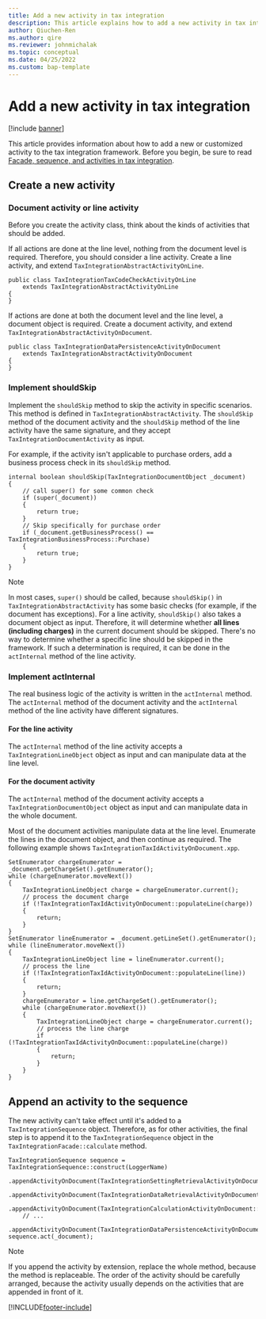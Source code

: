 ```yaml
---
title: Add a new activity in tax integration
description: This article explains how to add a new activity in tax integration.
author: Qiuchen-Ren
ms.author: qire
ms.reviewer: johnmichalak
ms.topic: conceptual
ms.date: 04/25/2022
ms.custom: bap-template
---
```


# Add a new activity in tax integration

[!include [banner](../../includes/banner.md)]

This article provides information about how to add a new or customized activity to the tax integration framework. Before you begin, be sure to read [Facade, sequence, and activities in tax integration](tax-integration-facade-sequence-activity.md).

## Create a new activity

### Document activity or line activity

Before you create the activity class, think about the kinds of activities that should be added.

If all actions are done at the line level, nothing from the document level is required. Therefore, you should consider a line activity. Create a line activity, and extend `TaxIntegrationAbstractActivityOnLine`.

```X++
public class TaxIntegrationTaxCodeCheckActivityOnLine
    extends TaxIntegrationAbstractActivityOnLine
{
}
```

If actions are done at both the document level and the line level, a document object is required. Create a document activity, and extend `TaxIntegrationAbstractActivityOnDocument`.

```X++
public class TaxIntegrationDataPersistenceActivityOnDocument
    extends TaxIntegrationAbstractActivityOnDocument
{
}
```

### Implement shouldSkip

Implement the `shouldSkip` method to skip the activity in specific scenarios. This method is defined in `TaxIntegrationAbstractActivity`. The `shouldSkip` method of the document activity and the `shouldSkip` method of the line activity have the same signature, and they accept `TaxIntegrationDocumentActivity` as input.

For example, if the activity isn't applicable to purchase orders, add a business process check in its `shouldSkip` method.

```X++
internal boolean shouldSkip(TaxIntegrationDocumentObject _document)
{
    // call super() for some common check
    if (super(_document))
    {
        return true;
    }
    // Skip specifically for purchase order
    if (_document.getBusinessProcess() == TaxIntegrationBusinessProcess::Purchase)
    {
        return true;
    }
}
```

> [!NOTE]
> In most cases, `super()` should be called, because `shouldSkip()` in `TaxIntegrationAbstractActivity` has some basic checks (for example, if the document has exceptions). For a line activity, `shouldSkip()` also takes a document object as input. Therefore, it will determine whether **all lines (including charges)** in the current document should be skipped. There's no way to determine whether a specific line should be skipped in the framework. If such a determination is required, it can be done in the `actInternal` method of the line activity.

### Implement actInternal

The real business logic of the activity is written in the `actInternal` method. The `actInternal` method of the document activity and the `actInternal` method of the line activity have different signatures.

#### For the line activity

The `actInternal` method of the line activity accepts a `TaxIntegrationLineObject` object as input and can manipulate data at the line level.

#### For the document activity

The `actInternal` method of the document activity accepts a `TaxIntegrationDocumentObject` object as input and can manipulate data in the whole document.

Most of the document activities manipulate data at the line level. Enumerate the lines in the document object, and then continue as required. The following example shows `TaxIntegrationTaxIdActivityOnDocument.xpp`.

```X++
SetEnumerator chargeEnumerator = _document.getChargeSet().getEnumerator();
while (chargeEnumerator.moveNext())
{
    TaxIntegrationLineObject charge = chargeEnumerator.current();
    // process the document charge
    if (!TaxIntegrationTaxIdActivityOnDocument::populateLine(charge))
    {
        return;
    }
}
SetEnumerator lineEnumerator = _document.getLineSet().getEnumerator();
while (lineEnumerator.moveNext())
{
    TaxIntegrationLineObject line = lineEnumerator.current();
    // process the line
    if (!TaxIntegrationTaxIdActivityOnDocument::populateLine(line))
    {
        return;
    }
    chargeEnumerator = line.getChargeSet().getEnumerator();
    while (chargeEnumerator.moveNext())
    {
        TaxIntegrationLineObject charge = chargeEnumerator.current();
        // process the line charge
        if (!TaxIntegrationTaxIdActivityOnDocument::populateLine(charge))
        {
            return;
        }
    }
}
```

## Append an activity to the sequence

The new activity can't take effect until it's added to a `TaxIntegrationSequence` object. Therefore, as for other activities, the final step is to append it to the `TaxIntegrationSequence` object in the `TaxIntegrationFacade::calculate` method.

```X++
TaxIntegrationSequence sequence = TaxIntegrationSequence::construct(LoggerName)
    .appendActivityOnDocument(TaxIntegrationSettingRetrievalActivityOnDocument::construct())
    .appendActivityOnDocument(TaxIntegrationDataRetrievalActivityOnDocument::construct())
    .appendActivityOnDocument(TaxIntegrationCalculationActivityOnDocument::construct())
    // ...
    .appendActivityOnDocument(TaxIntegrationDataPersistenceActivityOnDocument::construct());
sequence.act(_document);
```

> [!NOTE]
> If you append the activity by extension, replace the whole method, because the method is replaceable. The order of the activity should be carefully arranged, because the activity usually depends on the activities that are appended in front of it.

[!INCLUDE[footer-include](../../../includes/footer-banner.md)]
